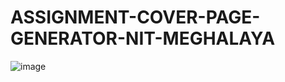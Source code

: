 # ASSIGNMENT-COVER-PAGE-GENERATOR-NIT-MEGHALAYA

![image](https://github.com/Eternal-Monarch/ASSIGNMENT-COVER-PAGE-GENERATOR-NIT-MEGHALAYA/assets/58630896/807ff2b8-37ce-47d3-bdb2-7117d057b24d)
